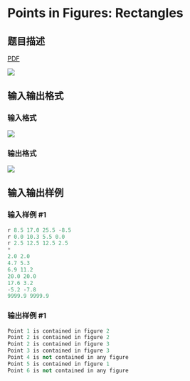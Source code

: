 # Points in Figures: Rectangles

## 题目描述

[problemUrl]: https://uva.onlinejudge.org/index.php?option=com_onlinejudge&Itemid=8&category=6&page=show_problem&problem=417

[PDF](https://uva.onlinejudge.org/external/4/p476.pdf)

![](https://cdn.luogu.com.cn/upload/vjudge_pic/UVA476/120c6ddf7459b3df7fe0799334265d369344ada8.png)

## 输入输出格式

### 输入格式

![](https://cdn.luogu.com.cn/upload/vjudge_pic/UVA476/f28b8bab784b155d7a974c6a3d6cf247fe55fd82.png)

### 输出格式

![](https://cdn.luogu.com.cn/upload/vjudge_pic/UVA476/4c4846e197fd8b62467b44d1483af0990cf579b7.png)

## 输入输出样例

### 输入样例 #1

```cpp
r 8.5 17.0 25.5 -8.5
r 0.0 10.3 5.5 0.0
r 2.5 12.5 12.5 2.5
*
2.0 2.0
4.7 5.3
6.9 11.2
20.0 20.0
17.6 3.2
-5.2 -7.8
9999.9 9999.9
```


### 输出样例 #1

```cpp
Point 1 is contained in figure 2
Point 2 is contained in figure 2
Point 2 is contained in figure 3
Point 3 is contained in figure 3
Point 4 is not contained in any figure
Point 5 is contained in figure 1
Point 6 is not contained in any figure
```


